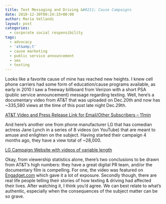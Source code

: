 ```yaml
---
title: Text Messaging and Driving &#8211; Cause Campaigns
date: 2010-12-30T00:24:33+00:00
author: Mario Vellandi
layout: post
categories:
  - corporate social responsibility
tags:
  - advocacy
  - 'at&amp;t'
  - cause marketing
  - public service announcement
  - sms
  - texting
---
```

Looks like a favorite cause of mine has reached new heights. I knew cell phone carriers had some form of education/cause programs available, as early in 2010 I saw a freeway billboard from Verizon with a short PSA (public service announcement) message regarding texting. Well, here&#8217;s a documentary video from AT&T that was uploaded on Dec.20th and now has ~335,580 views at the time of this post late night Dec.29th.

[AT&T Video and Press Release Link for Email/Other Subscribers &#8211; 11min](http://www.att.com/gen/press-room?pid=2964)

And here&#8217;s another one from phone manufacturer LG that has comedian actress Jane Lynch in a series of 8 videos (on YouTube) that are meant to amuse and enlighten on the subject. Having started their campaign 4 months ago, they have a view total of ~28,000.

[LG Campaign Website with videos of variable length](http://www.lg.com/us/mobile-phones/text-education/jane-lynch.jsp)

Okay, from viewership statistics alone, there&#8217;s two conclusions to be drawn from AT&T&#8217;s high numbers: they have a great digital PR team, and/or the documentary film is compelling. For one, the video was featured on [Engadget.com](http://www.engadget.com/2010/12/27/atandt-releases-dramatic-anti-texting-while-driving-documentary) which gave it a lot of exposure. Secondly though, there are real life people telling their stories of how texting & driving had affected their lives. After watching it, I think you&#8217;d agree. We can best relate to what&#8217;s authentic, especially when the consequences of the subject matter can be so grave.
